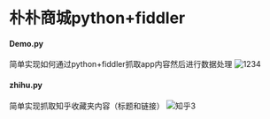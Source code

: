 # 朴朴商城python+fiddler
#### Demo.py
简单实现如何通过python+fiddler抓取app内容然后进行数据处理
![1234](https://user-images.githubusercontent.com/62014039/159133117-aa14e517-f640-4232-aedb-d8df8babd9aa.PNG)

#### zhihu.py
简单实现抓取知乎收藏夹内容（标题和链接）
![知乎3](https://user-images.githubusercontent.com/62014039/159133123-092868fc-021e-4be3-9a88-f813a324091e.png)
